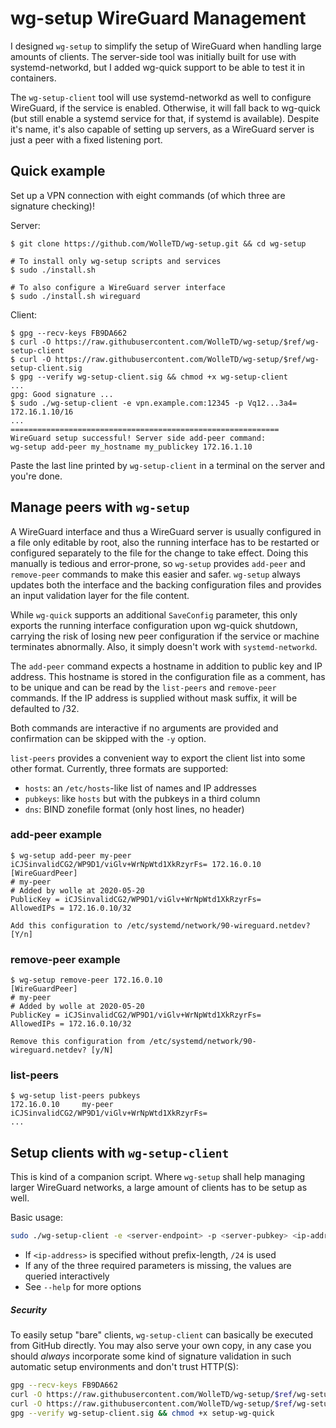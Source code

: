 # wg-setup WireGuard Management

I designed `wg-setup` to simplify the setup of WireGuard when handling large amounts of
clients. The server-side tool was initially built for use with systemd-networkd, but I
added wg-quick support to be able to test it in containers.

The `wg-setup-client` tool will use systemd-networkd as well to configure WireGuard, if
the service is enabled. Otherwise, it will fall back to wg-quick (but still enable a systemd
service for that, if systemd is available). Despite it's name, it's also capable of setting
up servers, as a WireGuard server is just a peer with a fixed listening port.

## Quick example

Set up a VPN connection with eight commands (of which three are signature checking)!

Server:
```
$ git clone https://github.com/WolleTD/wg-setup.git && cd wg-setup

# To install only wg-setup scripts and services
$ sudo ./install.sh

# To also configure a WireGuard server interface
$ sudo ./install.sh wireguard
```

Client:
```
$ gpg --recv-keys FB9DA662
$ curl -O https://raw.githubusercontent.com/WolleTD/wg-setup/$ref/wg-setup-client
$ curl -O https://raw.githubusercontent.com/WolleTD/wg-setup/$ref/wg-setup-client.sig
$ gpg --verify wg-setup-client.sig && chmod +x wg-setup-client
...
gpg: Good signature ...
$ sudo ./wg-setup-client -e vpn.example.com:12345 -p Vq12...3a4= 172.16.1.10/16
...
============================================================
WireGuard setup successful! Server side add-peer command:
wg-setup add-peer my_hostname my_publickey 172.16.1.10
```

Paste the last line printed by `wg-setup-client` in a terminal on the server and you're done.

## Manage peers with `wg-setup`

A WireGuard interface and thus a WireGuard server is usually configured in a file only editable
by root, also the running interface has to be restarted or configured separately to the file for
the change to take effect.
Doing this manually is tedious and error-prone, so `wg-setup` provides `add-peer` and `remove-peer`
commands to make this easier and safer.
`wg-setup` always updates both the interface and the backing configuration files and provides
an input validation layer for the file content.

While `wg-quick` supports an additional `SaveConfig` parameter, this only exports the running
interface configuration upon wg-quick shutdown, carrying the risk of losing new peer configuration
if the service or machine terminates abnormally.
Also, it simply doesn't work with `systemd-networkd`.

The `add-peer` command expects a hostname in addition to public key and IP address. This hostname
is stored in the configuration file as a comment, has to be unique and can be read by the
`list-peers` and `remove-peer` commands.
If the IP address is supplied without mask suffix, it will be defaulted to /32.

Both commands are interactive if no arguments are provided and confirmation can be skipped with
the `-y` option.

`list-peers` provides a convenient way to export the client list into some other format.
Currently, three formats are supported:

* `hosts`: an `/etc/hosts`-like list of names and IP addresses
* `pubkeys`: like `hosts` but with the pubkeys in a third column
* `dns`: BIND zonefile format (only host lines, no header)

### add-peer example

```
$ wg-setup add-peer my-peer iCJSinvalidCG2/WP9D1/viGlv+WrNpWtd1XkRzyrFs= 172.16.0.10
[WireGuardPeer]
# my-peer
# Added by wolle at 2020-05-20
PublicKey = iCJSinvalidCG2/WP9D1/viGlv+WrNpWtd1XkRzyrFs=
AllowedIPs = 172.16.0.10/32

Add this configuration to /etc/systemd/network/90-wireguard.netdev? [Y/n]
```

### remove-peer example

```
$ wg-setup remove-peer 172.16.0.10
[WireGuardPeer]
# my-peer
# Added by wolle at 2020-05-20
PublicKey = iCJSinvalidCG2/WP9D1/viGlv+WrNpWtd1XkRzyrFs=
AllowedIPs = 172.16.0.10/32

Remove this configuration from /etc/systemd/network/90-wireguard.netdev? [y/N]
```

### list-peers

```
$ wg-setup list-peers pubkeys
172.16.0.10     my-peer         iCJSinvalidCG2/WP9D1/viGlv+WrNpWtd1XkRzyrFs=
...
```

## Setup clients with `wg-setup-client`

This is kind of a companion script. Where `wg-setup` shall help managing larger WireGuard
networks, a large amount of clients has to be setup as well.

Basic usage:
```bash
sudo ./wg-setup-client -e <server-endpoint> -p <server-pubkey> <ip-address>
```

- If `<ip-address>` is specified without prefix-length, `/24` is used
- If any of the three required parameters is missing, the values are queried interactively
- See `--help` for more options

##### Security

To easily setup "bare" clients, `wg-setup-client` can basically be executed from GitHub directly.
You may also serve your own copy, in any case you should _always_ incorporate some kind of
signature validation in such automatic setup environments and don't trust HTTP(S):

```bash
gpg --recv-keys FB9DA662
curl -O https://raw.githubusercontent.com/WolleTD/wg-setup/$ref/wg-setup-client
curl -O https://raw.githubusercontent.com/WolleTD/wg-setup/$ref/wg-setup-client.sig
gpg --verify wg-setup-client.sig && chmod +x setup-wg-quick
```
